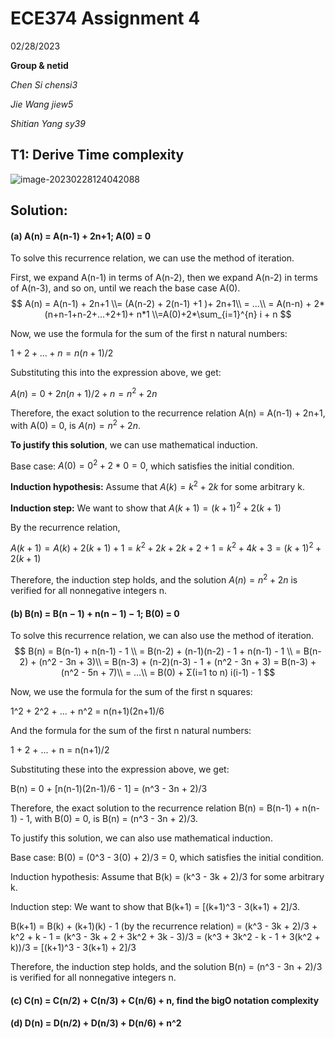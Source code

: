 # ECE374 Assignment 4

02/28/2023

**Group & netid**

*Chen Si         chensi3*

*Jie Wang        jiew5*

*Shitian Yang     sy39*

## T1: Derive Time complexity

![image-20230228124042088](C:\Users\everloom\AppData\Roaming\Typora\typora-user-images\image-20230228124042088.png)

## Solution:

#### (a) A(n) = A(n-1) + 2n+1;  A(0) = 0

To solve this recurrence relation, we can use the method of iteration.

First, we expand A(n-1) in terms of A(n-2), then we expand A(n-2) in terms of A(n-3), and so on, until we reach the base case A(0).
$$
A(n) = A(n-1) + 2n+1 \\= (A(n-2) + 2(n-1) +1 )+ 2n+1\\ = ...\\ = A(n-n) + 2*(n+n-1+n-2+...+2+1)+ n*1 \\=A(0)+2*\sum_{i=1}^{n} i + n
$$



Now, we use the formula for the sum of the first n natural numbers:

$1 + 2 + ... + n = n(n+1)/2$

Substituting this into the expression above, we get:

$A(n) = 0 + 2n(n+1)/2 + n = n^2 + 2n$

Therefore, the exact solution to the recurrence relation A(n) = A(n-1) + 2n+1, with A(0) = 0, is $A(n) = n^2 + 2n.$

**To justify this solution**, we can use mathematical induction.

Base case: $A(0) = 0^2 + 2*0 = 0$, which satisfies the initial condition.

**Induction hypothesis:** Assume that $A(k) = k^2 + 2k$ for some arbitrary k.

**Induction step:** We want to show that $A(k+1) = (k+1)^2 + 2(k+1)$

By the recurrence relation,

$A(k+1) = A(k) + 2(k+1) + 1  = k^2 + 2k + 2k + 2 + 1 = k^2 + 4k + 3 = (k+1)^2 + 2(k+1)$

Therefore, the induction step holds, and the solution $A(n) = n^2 + 2n$ is verified for all nonnegative integers n.

#### (b) B(n) = B(n − 1) + n(n − 1) − 1; B(0) = 0

To solve this recurrence relation, we can also use the method of iteration.
$$
B(n) = B(n-1) + n(n-1) - 1 \\
= B(n-2) + (n-1)(n-2) - 1 + n(n-1) - 1 \\
= B(n-2) + (n^2 - 3n + 3)\\
= B(n-3) + (n-2)(n-3) - 1 + (n^2 - 3n + 3) = B(n-3) + (n^2 - 5n + 7)\\
= ...\\
= B(0) + Σ(i=1 to n) i(i-1) - 1
$$


Now, we use the formula for the sum of the first n squares:

1^2 + 2^2 + ... + n^2 = n(n+1)(2n+1)/6

And the formula for the sum of the first n natural numbers:

1 + 2 + ... + n = n(n+1)/2

Substituting these into the expression above, we get:

B(n) = 0 + [n(n-1)(2n-1)/6 - 1] = (n^3 - 3n + 2)/3

Therefore, the exact solution to the recurrence relation B(n) = B(n-1) + n(n-1) - 1, with B(0) = 0, is B(n) = (n^3 - 3n + 2)/3.

To justify this solution, we can also use mathematical induction.

Base case: B(0) = (0^3 - 3(0) + 2)/3 = 0, which satisfies the initial condition.

Induction hypothesis: Assume that B(k) = (k^3 - 3k + 2)/3 for some arbitrary k.

Induction step: We want to show that B(k+1) = [(k+1)^3 - 3(k+1) + 2]/3.

B(k+1) = B(k) + (k+1)(k) - 1 (by the recurrence relation) = (k^3 - 3k + 2)/3 + k^2 + k - 1 = (k^3 - 3k + 2 + 3k^2 + 3k - 3)/3 = (k^3 + 3k^2 - k - 1 + 3(k^2 + k))/3 = [(k+1)^3 - 3(k+1) + 2]/3

Therefore, the induction step holds, and the solution B(n) = (n^3 - 3n + 2)/3 is verified for all nonnegative integers n.

#### (c) C(n) = C(n/2) + C(n/3) + C(n/6) + n, find the bigO notation complexity



#### (d) D(n) = D(n/2) + D(n/3) + D(n/6) + n^2

